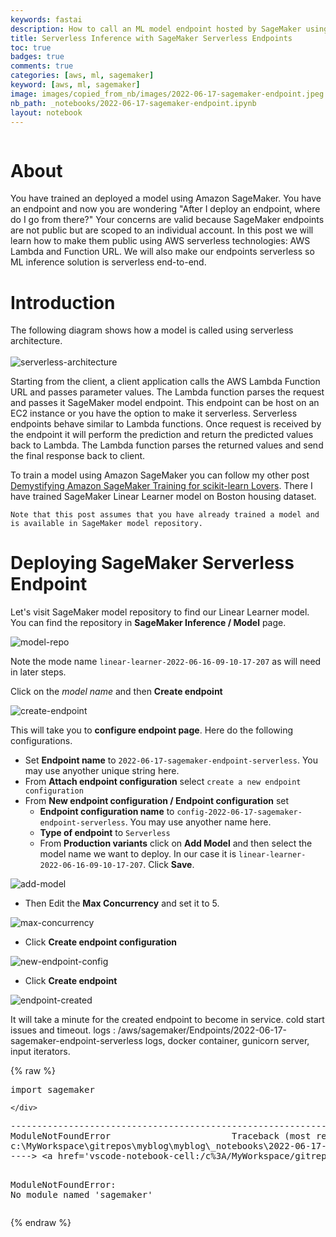 ```yaml
---
keywords: fastai
description: How to call an ML model endpoint hosted by SageMaker using serverless technology.
title: Serverless Inference with SageMaker Serverless Endpoints
toc: true 
badges: true
comments: true
categories: [aws, ml, sagemaker]
keyword: [aws, ml, sagemaker]
image: images/copied_from_nb/images/2022-06-17-sagemaker-endpoint.jpeg
nb_path: _notebooks/2022-06-17-sagemaker-endpoint.ipynb
layout: notebook
---
```


<!--
#################################################
### THIS FILE WAS AUTOGENERATED! DO NOT EDIT! ###
#################################################
# file to edit: _notebooks/2022-06-17-sagemaker-endpoint.ipynb
-->

<div class="container" id="notebook-container">
        
<div class="cell border-box-sizing text_cell rendered"><div class="inner_cell">
<div class="text_cell_render border-box-sizing rendered_html">
<p><img src="/myblog/images/copied_from_nb/images/2022-06-17-sagemaker-endpoint.jpeg" alt=""></p>

</div>
</div>
</div>
<div class="cell border-box-sizing text_cell rendered"><div class="inner_cell">
<div class="text_cell_render border-box-sizing rendered_html">
<h1 id="About">About<a class="anchor-link" href="#About"> </a></h1><p>You have trained an deployed a model using Amazon SageMaker. You have an endpoint and now you are wondering "After I deploy an endpoint, where do I go from there?" Your concerns are valid because SageMaker endpoints are not public but are scoped to an individual account. In this post we will learn how to make them public using AWS serverless technologies: AWS Lambda and Function URL. We will also make our endpoints serverless so ML inference solution is serverless end-to-end.</p>
<h1 id="Introduction">Introduction<a class="anchor-link" href="#Introduction"> </a></h1><p>The following diagram shows how a model is called using serverless architecture.
<br><br>
<img src="/myblog/images/copied_from_nb/images/2022-06-17-sagemaker-endpoint/serverless-architecture.png" alt="serverless-architecture"></p>
<p>Starting from the client, a client application calls the AWS Lambda Function URL and passes parameter values. The Lambda function parses the request and passes it SageMaker model endpoint. This endpoint can be host on an EC2 instance or you have the option to make it serverless. Serverless endpoints behave similar to Lambda functions. Once request is received by the endpoint it will perform the prediction and return the predicted values back to Lambda. The Lambda function parses the returned values and send the final response back to client.</p>
<p>To train a model using Amazon SageMaker you can follow my other post <a href="https://hassaanbinaslam.github.io/myblog/aws/ml/sagemaker/2022/06/08/sagemaker-training-overview.html">Demystifying Amazon SageMaker Training for scikit-learn Lovers</a>. There I have trained SageMaker Linear Learner model on Boston housing dataset.</p>
<p><code>Note that this post assumes that you have already trained a model and is available in SageMaker model repository.</code></p>
<h1 id="Deploying-SageMaker-Serverless-Endpoint">Deploying SageMaker Serverless Endpoint<a class="anchor-link" href="#Deploying-SageMaker-Serverless-Endpoint"> </a></h1><p>Let's visit SageMaker model repository to find our Linear Learner model. You can find the repository in <strong>SageMaker Inference / Model</strong> page.</p>
<p><img src="/myblog/images/copied_from_nb/images/2022-06-17-sagemaker-endpoint/model-repo.png" alt="model-repo"></p>
<p>Note the mode name <code>linear-learner-2022-06-16-09-10-17-207</code> as will need in later steps.</p>
<p>Click on the <em>model name</em> and then <strong>Create endpoint</strong></p>
<p><img src="/myblog/images/copied_from_nb/images/2022-06-17-sagemaker-endpoint/create-endpoint.png" alt="create-endpoint"></p>
<p>This will take you to <strong>configure endpoint page</strong>. Here do the following configurations.</p>
<ul>
<li>Set <strong>Endpoint name</strong> to <code>2022-06-17-sagemaker-endpoint-serverless</code>. You may use anyother unique string here.</li>
<li>From <strong>Attach endpoint configuration</strong> select <code>create a new endpoint configuration</code></li>
<li>From <strong>New endpoint configuration / Endpoint configuration</strong> set<ul>
<li><strong>Endpoint configuration name</strong> to <code>config-2022-06-17-sagemaker-endpoint-serverless</code>. You may use anyother name here.</li>
<li><strong>Type of endpoint</strong> to <code>Serverless</code></li>
<li>From <strong>Production variants</strong> click on <strong>Add Model</strong> and then select the model name we want to deploy. In our case it is <code>linear-learner-2022-06-16-09-10-17-207</code>. Click <strong>Save</strong>. </li>
</ul>
</li>
</ul>
<p><img src="/myblog/images/copied_from_nb/images/2022-06-17-sagemaker-endpoint/add-model.png" alt="add-model"></p>
<ul>
<li>Then Edit the <strong>Max Concurrency</strong> and set it to 5.</li>
</ul>
<p><img src="/myblog/images/copied_from_nb/images/2022-06-17-sagemaker-endpoint/max-concurrency.png" alt="max-concurrency"></p>
<ul>
<li>Click <strong>Create endpoint configuration</strong></li>
</ul>
<p><img src="/myblog/images/copied_from_nb/images/2022-06-17-sagemaker-endpoint/new-endpoint-config.png" alt="new-endpoint-config"></p>
<ul>
<li>Click <strong>Create endpoint</strong></li>
</ul>
<p><img src="/myblog/images/copied_from_nb/images/2022-06-17-sagemaker-endpoint/endpoint-created.png" alt="endpoint-created"></p>
<p>It will take a minute for the created endpoint to become in service.
cold start issues and timeout.
logs : /aws/sagemaker/Endpoints/2022-06-17-sagemaker-endpoint-serverless
logs, docker container, gunicorn server, input iterators.</p>

</div>
</div>
</div>
    {% raw %}
    
<div class="cell border-box-sizing code_cell rendered">
<div class="input">

<div class="inner_cell">
    <div class="input_area">
<div class=" highlight hl-ipython3"><pre><span></span><span class="kn">import</span> <span class="nn">sagemaker</span>
</pre></div>

    </div>
</div>
</div>

<div class="output_wrapper">
<div class="output">

<div class="output_area">

<div class="output_subarea output_text output_error">
<pre>
<span class="ansi-red-intense-fg ansi-bold">---------------------------------------------------------------------------</span>
<span class="ansi-red-intense-fg ansi-bold">ModuleNotFoundError</span>                       Traceback (most recent call last)
<span class="ansi-green-intense-fg ansi-bold">c:\MyWorkspace\gitrepos\myblog\myblog\_notebooks\2022-06-17-sagemaker-endpoint.ipynb Cell 4&#39;</span> in <span class="ansi-cyan-fg">&lt;module&gt;</span>
<span class="ansi-green-intense-fg ansi-bold">----&gt; &lt;a href=&#39;vscode-notebook-cell:/c%3A/MyWorkspace/gitrepos/myblog/myblog/_notebooks/2022-06-17-sagemaker-endpoint.ipynb#ch0000058?line=0&#39;&gt;1&lt;/a&gt;</span> import sagemaker

<span class="ansi-red-intense-fg ansi-bold">ModuleNotFoundError</span>: No module named &#39;sagemaker&#39;</pre>
</div>
</div>

</div>
</div>

</div>
    {% endraw %}

</div>
 

